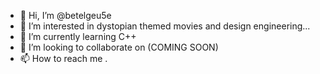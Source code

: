 - 👋 Hi, I’m @betelgeu5e
- 👀 I’m interested in dystopian themed movies and design engineering...
- 🌱 I’m currently learning C++
- 💞️ I’m looking to collaborate on (COMING SOON)
- 📫 How to reach me .

<!---
betelgeu5e/betelgeu5e is a ✨ special ✨ repository because its `README.md` (this file) appears on your GitHub profile.
You can click the Preview link to take a look at your changes.
--->
